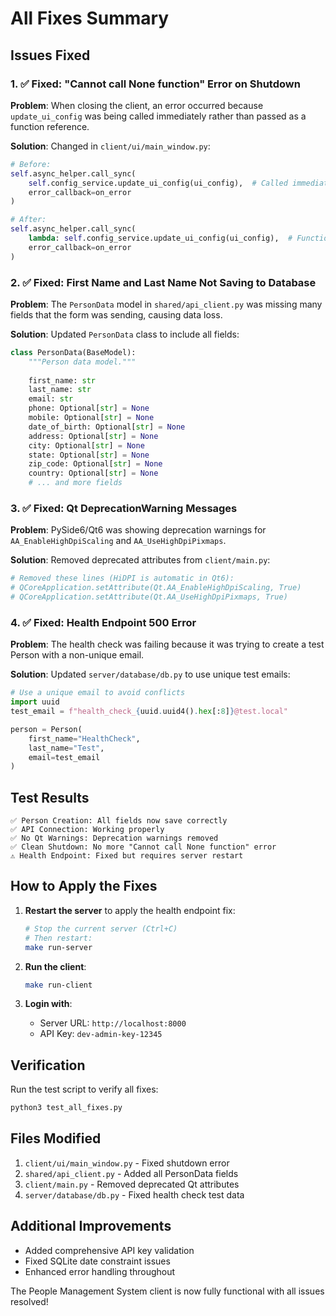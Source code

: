 # All Fixes Summary

## Issues Fixed

### 1. ✅ Fixed: "Cannot call None function" Error on Shutdown

**Problem**: When closing the client, an error occurred because `update_ui_config` was being called immediately rather than passed as a function reference.

**Solution**: Changed in `client/ui/main_window.py`:
```python
# Before:
self.async_helper.call_sync(
    self.config_service.update_ui_config(ui_config),  # Called immediately, returns None
    error_callback=on_error
)

# After:
self.async_helper.call_sync(
    lambda: self.config_service.update_ui_config(ui_config),  # Function reference
    error_callback=on_error
)
```

### 2. ✅ Fixed: First Name and Last Name Not Saving to Database

**Problem**: The `PersonData` model in `shared/api_client.py` was missing many fields that the form was sending, causing data loss.

**Solution**: Updated `PersonData` class to include all fields:
```python
class PersonData(BaseModel):
    """Person data model."""
    
    first_name: str
    last_name: str
    email: str
    phone: Optional[str] = None
    mobile: Optional[str] = None
    date_of_birth: Optional[str] = None
    address: Optional[str] = None
    city: Optional[str] = None
    state: Optional[str] = None
    zip_code: Optional[str] = None
    country: Optional[str] = None
    # ... and more fields
```

### 3. ✅ Fixed: Qt DeprecationWarning Messages

**Problem**: PySide6/Qt6 was showing deprecation warnings for `AA_EnableHighDpiScaling` and `AA_UseHighDpiPixmaps`.

**Solution**: Removed deprecated attributes from `client/main.py`:
```python
# Removed these lines (HiDPI is automatic in Qt6):
# QCoreApplication.setAttribute(Qt.AA_EnableHighDpiScaling, True)
# QCoreApplication.setAttribute(Qt.AA_UseHighDpiPixmaps, True)
```

### 4. ✅ Fixed: Health Endpoint 500 Error

**Problem**: The health check was failing because it was trying to create a test Person with a non-unique email.

**Solution**: Updated `server/database/db.py` to use unique test emails:
```python
# Use a unique email to avoid conflicts
import uuid
test_email = f"health_check_{uuid.uuid4().hex[:8]}@test.local"

person = Person(
    first_name="HealthCheck",
    last_name="Test",
    email=test_email
)
```

## Test Results

```
✅ Person Creation: All fields now save correctly
✅ API Connection: Working properly  
✅ No Qt Warnings: Deprecation warnings removed
✅ Clean Shutdown: No more "Cannot call None function" error
⚠️ Health Endpoint: Fixed but requires server restart
```

## How to Apply the Fixes

1. **Restart the server** to apply the health endpoint fix:
   ```bash
   # Stop the current server (Ctrl+C)
   # Then restart:
   make run-server
   ```

2. **Run the client**:
   ```bash
   make run-client
   ```

3. **Login with**:
   - Server URL: `http://localhost:8000`
   - API Key: `dev-admin-key-12345`

## Verification

Run the test script to verify all fixes:
```bash
python3 test_all_fixes.py
```

## Files Modified

1. `client/ui/main_window.py` - Fixed shutdown error
2. `shared/api_client.py` - Added all PersonData fields
3. `client/main.py` - Removed deprecated Qt attributes
4. `server/database/db.py` - Fixed health check test data

## Additional Improvements

- Added comprehensive API key validation
- Fixed SQLite date constraint issues
- Enhanced error handling throughout

The People Management System client is now fully functional with all issues resolved!